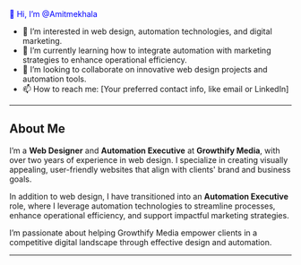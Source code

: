 <div style="color:blue;">👋 Hi, I’m @Amitmekhala</div>

- 👀 I’m interested in web design, automation technologies, and digital marketing.
- 🌱 I’m currently learning how to integrate automation with marketing strategies to enhance operational efficiency.
- 💞️ I’m looking to collaborate on innovative web design projects and automation tools.
- 📫 How to reach me: [Your preferred contact info, like email or LinkedIn]

---

## About Me

I’m a **Web Designer** and **Automation Executive** at **Growthify Media**, with over two years of experience in web design. I specialize in creating visually appealing, user-friendly websites that align with clients' brand and business goals.

In addition to web design, I have transitioned into an **Automation Executive** role, where I leverage automation technologies to streamline processes, enhance operational efficiency, and support impactful marketing strategies.

I’m passionate about helping Growthify Media empower clients in a competitive digital landscape through effective design and automation.

---

<!---
Amitmekhala/Amitmekhala is a ✨ special ✨ repository because its `README.md` (this file) appears on your GitHub profile.
You can click the Preview link to take a look at your changes.
--->

